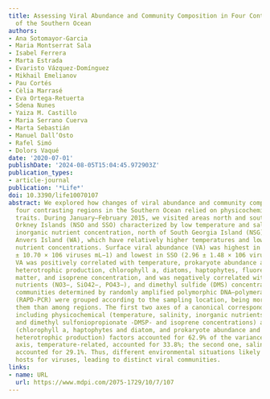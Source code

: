 ```yaml
---
title: Assessing Viral Abundance and Community Composition in Four Contrasting Regions
  of the Southern Ocean
authors:
- Ana Sotomayor-Garcia
- Maria Montserrat Sala
- Isabel Ferrera
- Marta Estrada
- Evaristo Vázquez-Domínguez
- Mikhail Emelianov
- Pau Cortés
- Cèlia Marrasé
- Eva Ortega-Retuerta
- Sdena Nunes
- Yaiza M. Castillo
- Maria Serrano Cuerva
- Marta Sebastián
- Manuel Dall’Osto
- Rafel Simó
- Dolors Vaqué
date: '2020-07-01'
publishDate: '2024-08-05T15:04:45.972903Z'
publication_types:
- article-journal
publication: '*Life*'
doi: 10.3390/life10070107
abstract: We explored how changes of viral abundance and community composition among
  four contrasting regions in the Southern Ocean relied on physicochemical and microbiological
  traits. During January–February 2015, we visited areas north and south of the South
  Orkney Islands (NSO and SSO) characterized by low temperature and salinity and high
  inorganic nutrient concentration, north of South Georgia Island (NSG) and west of
  Anvers Island (WA), which have relatively higher temperatures and lower inorganic
  nutrient concentrations. Surface viral abundance (VA) was highest in NSG (21.50
  ± 10.70 × 106 viruses mL−1) and lowest in SSO (2.96 ± 1.48 × 106 viruses mL−1).
  VA was positively correlated with temperature, prokaryote abundance and prokaryotic
  heterotrophic production, chlorophyll a, diatoms, haptophytes, fluorescent organic
  matter, and isoprene concentration, and was negatively correlated with inorganic
  nutrients (NO3−, SiO42−, PO43−), and dimethyl sulfide (DMS) concentrations. Viral
  communities determined by randomly amplified polymorphic DNA–polymerase chain reaction
  (RAPD-PCR) were grouped according to the sampling location, being more similar within
  them than among regions. The first two axes of a canonical correspondence analysis,
  including physicochemical (temperature, salinity, inorganic nutrients—NO3−, SiO42−,
  and dimethyl sulfoniopropionate -DMSP- and isoprene concentrations) and microbiological
  (chlorophyll a, haptophytes and diatom, and prokaryote abundance and prokaryotic
  heterotrophic production) factors accounted for 62.9% of the variance. The first
  axis, temperature-related, accounted for 33.8%; the second one, salinity-related,
  accounted for 29.1%. Thus, different environmental situations likely select different
  hosts for viruses, leading to distinct viral communities.
links:
- name: URL
  url: https://www.mdpi.com/2075-1729/10/7/107
---
```

